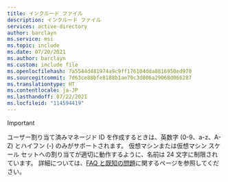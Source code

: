 ```yaml
---
title: インクルード ファイル
description: インクルード ファイル
services: active-directory
author: barclayn
ms.service: msi
ms.topic: include
ms.date: 07/20/2021
ms.author: barclayn
ms.custom: include file
ms.openlocfilehash: 7a5544d481974a9c9ff176104dda0816950ed970
ms.sourcegitcommit: 7d63ce88bfe8188b1ae70c3d006a29068d066287
ms.translationtype: HT
ms.contentlocale: ja-JP
ms.lasthandoff: 07/22/2021
ms.locfileid: "114594419"
---
```

> [!IMPORTANT]
> ユーザー割り当て済みマネージド ID を作成するときは、英数字 (0-9、a-z、A-Z) とハイフン (-) のみがサポートされます。 仮想マシンまたは仮想マシン スケール セットへの割り当てが適切に動作するように、名前は 24 文字に制限されています。 詳細については、[FAQ と既知の問題](../articles/active-directory/managed-identities-azure-resources/known-issues.md)に関するページを参照してください。